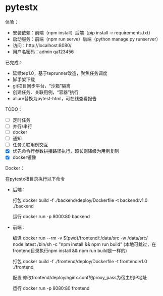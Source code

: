 # pytestx

体验：
- 安装依赖：前端（npm install）后端（pip install -r requirements.txt）
- 启动服务：前端（npm run serve）后端（python manage.py runserver）
- 访问：http://localhost:8080/ 
- 用户名密码：admin qa123456

已完成：
- 延续tep1.0，基于teprunner改造，聚焦任务调度
- 脚手架下载
- git项目同步平台，“沙箱”隔离
- 创建任务、关联用例，“容器”执行
- allure替换为pytest-html，可在线查看报告

TODO：
- [ ] 定时任务
- [ ] 并行/串行
- [ ] docker
- [ ] 通知
- [ ] 任务关联用例交互
- [x] 优先命令行参数拼接路径执行，超长则降级为用例复制
- [x] docker镜像

Docker：

在pytestx根目录执行以下命令

- 后端：
  
    打包 docker build -f ./backend/deploy/Dockerfile -t backend:v1.0 ./backend
    
    运行 docker run -p 8000:80 backend
  

- 前端：
    
    编译 docker run --rm -v $(pwd)/frontend/:/data/src  -w /data/src/ node:latest  /bin/sh -c "npm install && npm run build"
    (本地可跳过，在frontend目录执行npm install && npm run build是一样的)    
   
    打包 docker build -f ./frontend/deploy/Dockerfile -t frontend:v1.0 ./frontend
  
    配置 修改frontend/deploy/nginx.conf的proxy_pass为宿主机IP地址
  
    运行 docker run -p 8080:80 frontend